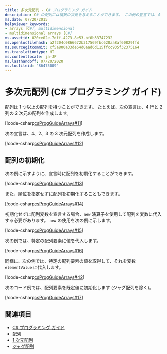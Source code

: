 ```yaml
---
title: 多次元配列 - C# プログラミング ガイド
description: C# の配列には複数の次元を与えることができます。 この例の宣言では、4 行と 2 列の 2 次元の配列が作成されます。
ms.date: 07/20/2015
helpviewer_keywords:
- arrays [C#], multidimensional
- multidimensional arrays [C#]
ms.assetid: 020ce02e-7dff-4273-8e53-bf0b33747232
ms.openlocfilehash: a2f204c0866672b317569fbc620aa8af60829ffd
ms.sourcegitcommit: cf5a800a33de64d0aad6d115ffcc935f32375164
ms.translationtype: HT
ms.contentlocale: ja-JP
ms.lasthandoff: 07/20/2020
ms.locfileid: "86475009"
---
```

# <a name="multidimensional-arrays-c-programming-guide"></a>多次元配列 (C# プログラミング ガイド)

配列は 1 つ以上の配列を持つことができます。 たとえば、次の宣言は、4 行と 2 列の 2 次元の配列を作成します。  
  
 [!code-csharp[csProgGuideArrays#11](~/samples/snippets/csharp/VS_Snippets_VBCSharp/csProgGuideArrays/CS/Arrays.cs#11)]  
  
 次の宣言は、4、2、3 の 3 次元配列を作成します。  
  
 [!code-csharp[csProgGuideArrays#12](~/samples/snippets/csharp/VS_Snippets_VBCSharp/csProgGuideArrays/CS/Arrays.cs#12)]  
  
## <a name="array-initialization"></a>配列の初期化

 次の例に示すように、宣言時に配列を初期化することができます。  
  
 [!code-csharp[csProgGuideArrays#13](~/samples/snippets/csharp/VS_Snippets_VBCSharp/csProgGuideArrays/CS/Arrays.cs#13)]  
  
 また、順位を指定せずに配列を初期化することもできます。  
  
 [!code-csharp[csProgGuideArrays#14](~/samples/snippets/csharp/VS_Snippets_VBCSharp/csProgGuideArrays/CS/Arrays.cs#14)]  
  
 初期化せずに配列変数を宣言する場合、`new` 演算子を使用して配列を変数に代入する必要があります。 `new` の使用を次の例に示します。  
  
 [!code-csharp[csProgGuideArrays#15](~/samples/snippets/csharp/VS_Snippets_VBCSharp/csProgGuideArrays/CS/Arrays.cs#15)]  
  
 次の例では、特定の配列要素に値を代入します。  
  
 [!code-csharp[csProgGuideArrays#16](~/samples/snippets/csharp/VS_Snippets_VBCSharp/csProgGuideArrays/CS/Arrays.cs#16)]  
  
 同様に、次の例では、特定の配列要素の値を取得して、それを変数 `elementValue` に代入します。  
  
 [!code-csharp[csProgGuideArrays#42](~/samples/snippets/csharp/VS_Snippets_VBCSharp/csProgGuideArrays/CS/Arrays.cs#42)]  
  
 次のコード例では、配列要素を既定値に初期化します (ジャグ配列を除く)。  
  
 [!code-csharp[csProgGuideArrays#17](~/samples/snippets/csharp/VS_Snippets_VBCSharp/csProgGuideArrays/CS/Arrays.cs#17)]  
  
## <a name="see-also"></a>関連項目

- [C# プログラミング ガイド](../index.md)
- [配列](./index.md)
- [1 次元配列](./single-dimensional-arrays.md)
- [ジャグ配列](./jagged-arrays.md)
